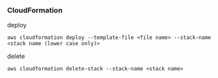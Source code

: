 ### CloudFormation
deploy
```shell
aws cloudformation deploy --template-file <file name> --stack-name <stack name (lower case only)>
```
delete
```shell
aws cloudformation delete-stack --stack-name <stack name>
```